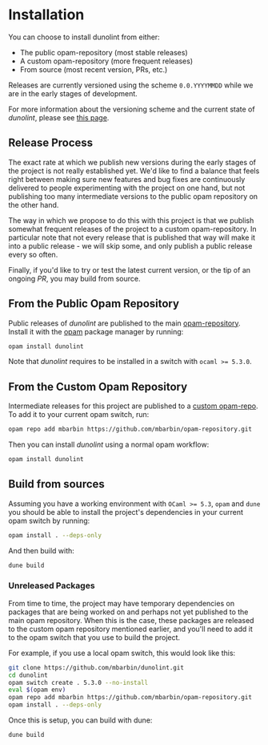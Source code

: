 # Installation

You can choose to install dunolint from either:

- The public opam-repository (most stable releases)
- A custom opam-repository (more frequent releases)
- From source (most recent version, PRs, etc.)

Releases are currently versioned using the scheme `0.0.YYYYMMDD` while we are in the early stages of development.

For more information about the versioning scheme and the current state of *dunolint*, please see [this page](../explanation/current-state/README.md).

## Release Process

The exact rate at which we publish new versions during the early stages of the project is not really established yet. We'd like to find a balance that feels right between making sure new features and bug fixes are continuously delivered to people experimenting with the project on one hand, but not publishing too many intermediate versions to the public opam repository on the other hand.

The way in which we propose to do this with this project is that we publish somewhat frequent releases of the project to a custom opam-repository. In particular note that not every release that is published that way will make it into a public release - we will skip some, and only publish a public release every so often.

Finally, if you'd like to try or test the latest current version, or the tip of an ongoing *PR*, you may build from source.

## From the Public Opam Repository

Public releases of *dunolint* are published to the main [opam-repository](https://github.com/ocaml/opam-repository). Install it with the [opam](https://opam.ocaml.org) package manager by running:

```sh
opam install dunolint
```

Note that *dunolint* requires to be installed in a switch with `ocaml >= 5.3.0`.

## From the Custom Opam Repository

Intermediate releases for this project are published to a [custom opam-repo](https://github.com/mbarbin/opam-repository.git). To add it to your current opam switch, run:

```sh
opam repo add mbarbin https://github.com/mbarbin/opam-repository.git
```

Then you can install *dunolint* using a normal opam workflow:

```sh
opam install dunolint
```

## Build from sources

Assuming you have a working environment with `OCaml >= 5.3`, `opam` and `dune` you should be able to install the project's dependencies in your current opam switch by running:

```sh
opam install . --deps-only
```

And then build with:

```sh
dune build
```

### Unreleased Packages

From time to time, the project may have temporary dependencies on packages that are being worked on and perhaps not yet published to the main opam repository. When this is the case, these packages are released to the custom opam repository mentioned earlier, and you'll need to add it to the opam switch that you use to build the project.

For example, if you use a local opam switch, this would look like this:

```sh
git clone https://github.com/mbarbin/dunolint.git
cd dunolint
opam switch create . 5.3.0 --no-install
eval $(opam env)
opam repo add mbarbin https://github.com/mbarbin/opam-repository.git
opam install . --deps-only
```

Once this is setup, you can build with dune:

```sh
dune build
```
